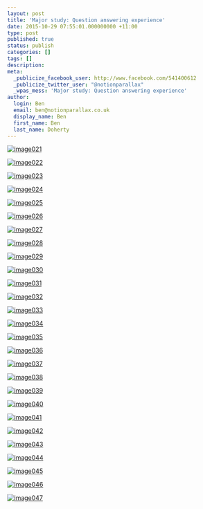 ```yaml
---
layout: post
title: 'Major study: Question answering experience'
date: 2015-10-29 07:55:01.000000000 +11:00
type: post
published: true
status: publish
categories: []
tags: []
description:
meta:
  _publicize_facebook_user: http://www.facebook.com/541400612
  _publicize_twitter_user: "@notionparallax"
  _wpas_mess: 'Major study: Question answering experience'
author:
  login: Ben
  email: ben@notionparallax.co.uk
  display_name: Ben
  first_name: Ben
  last_name: Doherty
---
```

<p><!--more--></p>
<p><a href="/wordpress/wp-content/uploads/2015/10/image021.png" rel="attachment wp-att-2078"><img class="alignnone size-full wp-image-2078" src="{{ site.baseurl }}/assets/image021.png" alt="image021" /></a></p>
<p><a href="/wordpress/wp-content/uploads/2015/10/image022.png" rel="attachment wp-att-2079"><img class="alignnone size-medium wp-image-2079" src="{{ site.baseurl }}/assets/image022.png" alt="image022" /></a></p>
<p><a href="/wordpress/wp-content/uploads/2015/10/image023.png" rel="attachment wp-att-2080"><img class="alignnone size-medium wp-image-2080" src="{{ site.baseurl }}/assets/image023.png" alt="image023" /></a></p>
<p><a href="/wordpress/wp-content/uploads/2015/10/image024.png" rel="attachment wp-att-2081"><img class="alignnone size-medium wp-image-2081" src="{{ site.baseurl }}/assets/image024.png" alt="image024" /></a></p>
<p><a href="/wordpress/wp-content/uploads/2015/10/image025.png" rel="attachment wp-att-2082"><img class="alignnone size-medium wp-image-2082" src="{{ site.baseurl }}/assets/image025.png" alt="image025" /></a></p>
<p><a href="/wordpress/wp-content/uploads/2015/10/image026.png" rel="attachment wp-att-2083"><img class="alignnone size-medium wp-image-2083" src="{{ site.baseurl }}/assets/image026.png" alt="image026" /></a></p>
<p><a href="/wordpress/wp-content/uploads/2015/10/image027.png" rel="attachment wp-att-2084"><img class="alignnone size-medium wp-image-2084" src="{{ site.baseurl }}/assets/image027.png" alt="image027" /></a></p>
<p><a href="/wordpress/wp-content/uploads/2015/10/image028.png" rel="attachment wp-att-2085"><img class="alignnone size-medium wp-image-2085" src="{{ site.baseurl }}/assets/image028.png" alt="image028" /></a></p>
<p><a href="/wordpress/wp-content/uploads/2015/10/image029.png" rel="attachment wp-att-2086"><img class="alignnone size-medium wp-image-2086" src="{{ site.baseurl }}/assets/image029.png" alt="image029" /></a></p>
<p><a href="/wordpress/wp-content/uploads/2015/10/image030.png" rel="attachment wp-att-2087"><img class="alignnone size-medium wp-image-2087" src="{{ site.baseurl }}/assets/image030.png" alt="image030" /></a></p>
<p><a href="/wordpress/wp-content/uploads/2015/10/image031.png" rel="attachment wp-att-2088"><img class="alignnone size-medium wp-image-2088" src="{{ site.baseurl }}/assets/image031.png" alt="image031" /></a></p>
<p><a href="/wordpress/wp-content/uploads/2015/10/image032.png" rel="attachment wp-att-2089"><img class="alignnone size-medium wp-image-2089" src="{{ site.baseurl }}/assets/image032.png" alt="image032" /></a></p>
<p><a href="/wordpress/wp-content/uploads/2015/10/image033.png" rel="attachment wp-att-2090"><img class="alignnone size-medium wp-image-2090" src="{{ site.baseurl }}/assets/image033.png" alt="image033" /></a></p>
<p><a href="/wordpress/wp-content/uploads/2015/10/image034.png" rel="attachment wp-att-2091"><img class="alignnone size-medium wp-image-2091" src="{{ site.baseurl }}/assets/image034.png" alt="image034" /></a></p>
<p><a href="/wordpress/wp-content/uploads/2015/10/image035.png" rel="attachment wp-att-2092"><img class="alignnone size-medium wp-image-2092" src="{{ site.baseurl }}/assets/image035.png" alt="image035" /></a></p>
<p><a href="/wordpress/wp-content/uploads/2015/10/image036.png" rel="attachment wp-att-2093"><img class="alignnone size-medium wp-image-2093" src="{{ site.baseurl }}/assets/image036.png" alt="image036" /></a></p>
<p><a href="/wordpress/wp-content/uploads/2015/10/image037.png" rel="attachment wp-att-2094"><img class="alignnone size-medium wp-image-2094" src="{{ site.baseurl }}/assets/image037.png" alt="image037" /></a></p>
<p><a href="/wordpress/wp-content/uploads/2015/10/image038.png" rel="attachment wp-att-2095"><img class="alignnone size-medium wp-image-2095" src="{{ site.baseurl }}/assets/image038.png" alt="image038" /></a></p>
<p><a href="/wordpress/wp-content/uploads/2015/10/image039.png" rel="attachment wp-att-2096"><img class="alignnone size-full wp-image-2096" src="{{ site.baseurl }}/assets/image039.png" alt="image039" /></a></p>
<p><a href="/wordpress/wp-content/uploads/2015/10/image040.png" rel="attachment wp-att-2097"><img class="alignnone size-medium wp-image-2097" src="{{ site.baseurl }}/assets/image040.png" alt="image040" /></a></p>
<p><a href="/wordpress/wp-content/uploads/2015/10/image041.png" rel="attachment wp-att-2098"><img class="alignnone size-medium wp-image-2098" src="{{ site.baseurl }}/assets/image041.png" alt="image041" /></a></p>
<p><a href="/wordpress/wp-content/uploads/2015/10/image042.png" rel="attachment wp-att-2099"><img class="alignnone size-medium wp-image-2099" src="{{ site.baseurl }}/assets/image042.png" alt="image042" /></a></p>
<p><a href="/wordpress/wp-content/uploads/2015/10/image043.png" rel="attachment wp-att-2100"><img class="alignnone size-medium wp-image-2100" src="{{ site.baseurl }}/assets/image043.png" alt="image043" /></a></p>
<p><a href="/wordpress/wp-content/uploads/2015/10/image044.png" rel="attachment wp-att-2101"><img class="alignnone size-medium wp-image-2101" src="{{ site.baseurl }}/assets/image044.png" alt="image044" /></a></p>
<p><a href="/wordpress/wp-content/uploads/2015/10/image045.png" rel="attachment wp-att-2102"><img class="alignnone size-medium wp-image-2102" src="{{ site.baseurl }}/assets/image045.png" alt="image045" /></a></p>
<p><a href="/wordpress/wp-content/uploads/2015/10/image046.png" rel="attachment wp-att-2103"><img class="alignnone size-full wp-image-2103" src="{{ site.baseurl }}/assets/image046.png" alt="image046" /></a></p>
<p><a href="/wordpress/wp-content/uploads/2015/10/image047.png" rel="attachment wp-att-2104"><img class="alignnone size-full wp-image-2104" src="{{ site.baseurl }}/assets/image047.png" alt="image047" /></a></p>
